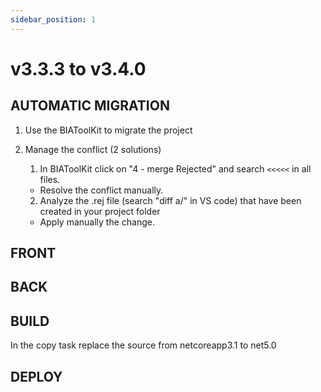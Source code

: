 ```yaml
---
sidebar_position: 1
---
```

# v3.3.3 to v3.4.0

## AUTOMATIC MIGRATION
1. Use the BIAToolKit to migrate the project

2. Manage the conflict (2 solutions)
   1. In BIAToolKit click on "4 - merge Rejected" and search `<<<<<` in all files.  
    * Resolve the conflict manually.
   2. Analyze the .rej file (search "diff a/" in VS code) that have been created in your project folder
     * Apply manually the change.

## FRONT

## BACK

## BUILD

In the copy task replace the source from netcoreapp3.1 to net5.0

## DEPLOY
